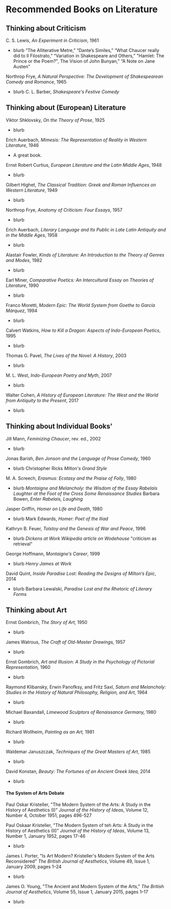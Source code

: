 # Recommended Books on Literature

## Thinking about Criticism
C. S. Lewis, *An Experiment in Criticism*, 1961
* blurb “The Alliterative Metre,” “Dante’s Similes,” “What Chaucer really did to Il Filostrato,” “Variation in Shakespeare and Others,” "Hamlet: The Prince or the Poem?", The Vision of John Bunyan," “A Note on Jane Austen"

Northrop Frye, *A Natural Perspective: The Development of Shakespearean Comedy and Romance*, 1965
* blurb C. L. Barber, *Shakespeare's Festive Comedy* 

## Thinking about (European) Literature
Viktor Shklovsky, *On the Theory of Prose*, 1925
* blurb

Erich Auerbach, *Mimesis: The Representation of Reality in Western Literature*, 1946
* A great book.

Ernst Robert Curtius, *European Literature and the Latin Middle Ages*, 1948
* blurb

Gilbert Highet, *The Classical Tradition: Greek and Roman Influences on Western Literature*, 1949
* blurb

Northrop Frye, *Anatomy of Criticism: Four Essays*, 1957
* blurb

Erich Auerbach, *Literary Language and Its Public in Late Latin Antiquity and in the Middle Ages*, 1958 
* blurb

Alastair Fowler, *Kinds of Literature: An Introduction to the Theory of Genres and Modes*, 1982
* blurb

Earl Miner, *Comparative Poetics: An Intercultural Essay on Theories of Literature*, 1990
* blurb

Franco Moretti, *Modern Epic: The World System from Goethe to García Márquez*, 1994
* blurb

Calvert Watkins, *How to Kill a Dragon: Aspects of Indo-European Poetics*, 1995
* blurb

Thomas G. Pavel, *The Lives of the Novel: A History*, 2003
* blurb

M. L. West, *Indo-European Poetry and Myth*, 2007
* blurb

Walter Cohen, *A History of European Literature: The West and the World from Antiquity to the Present*, 2017
* blurb

## Thinking about Individual Books'

Jill Mann, *Feminizing Chaucer*, rev. ed., 2002
* blurb 

Jonas Barish, *Ben Jonson and the Language of Prose Comedy*, 1960
* blurb Christopher Ricks *Milton's Grand Style*

M. A. Screech, *Erasmus: Ecstasy and the Praise of Folly*, 1980
* blurb *Montaigne and Melancholy: the Wisdom of the Essay* *Rabelais* *Laughter at the Foot of the Cross* *Some Renaissance Studies* Barbara Bowen, *Enter Rabelais, Laughing* 

Jasper Griffin, *Homer on Life and Death*, 1980
* blurb Mark Edwards, *Homer: Poet of the Iliad*

Kathryn B. Feuer, *Tolstoy and the Genesis of War and Peace*, 1996
* blurb *Dickens at Work* *Wikipedia article on Wodehouse* "criticism as retrieval"

George Hoffmann, *Montaigne’s Career*, 1999
* blurb *Henry James at Work* 

David Quint, *Inside Paradise Lost: Reading the Designs of Milton’s Epic*, 2014
* blurb Barbara Lewalski, *Paradise Lost and the Rhetoric of Literary Forms* 

## Thinking about Art
Ernst Gombrich, *The Story of Art,* 1950 
* blurb

James Watrous, *The Craft of Old-Master Drawings,* 1957
* blurb

Ernst Gombrich, *Art and Illusion: A Study in the Psychology of Pictorial Representation,* 1960 
* blurb

Raymond Klibansky, Erwin Panofksy, and Fritz Saxl, *Saturn and Melancholy: Studies in the History of Natural Philosophy, Religion, and Art*, 1964
* blurb

Michael Baxandall, *Limewood Sculptors of Renaissance Germany,* 1980
* blurb

Richard Wollheim, *Painting as an Art,* 1981 
* blurb

Waldemar Januszczak, *Techniques of the Great Masters of Art*, 1985
* blurb

David Konstan, *Beauty: The Fortunes of an Ancient Greek Idea,* 2014
* blurb

#### The System of Arts Debate
Paul Oskar Kristeller, "The Modern System of the Arts: A Study in the History of Aesthetics (I)" *Journal of the History of Ideas*, Volume 12, Number 4, October 1951, pages 496-527 

Paul Oskaar Kristeller, "The Modern System of teh Arts: A Study in the History of Aesthetics (II)" *Journal of the History of Ideas*, Volume 13, Number 1, January 1952, pages 17-46  
* blurb

James I. Porter, "Is Art Modern? Kristeller's Modern System of the Arts Reconsidered" *The British Journal of Aesthetics*, Volume 49, Issue 1, January 2009, pages 1–24
* blurb

James O. Young, "The Ancient and Modern System of the Arts," *The British Journal of Aesthetics*, Volume 55, Issue 1, January 2015, pages 1–17 
* blurb
